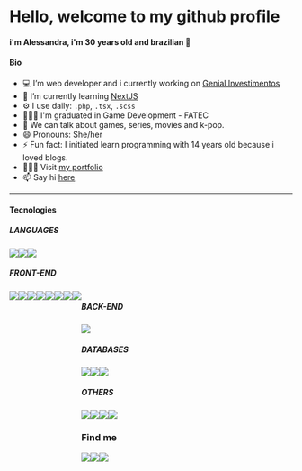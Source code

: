 # Hello, welcome to my github profile
#### i'm Alessandra, i'm 30 years old and brazilian 👋

#### Bio

- 💻 I’m web developer and i currently working on [Genial Investimentos](https://www.genialinvestimentos.com.br)
- 🌱 I’m currently learning [NextJS](https://nextjs.org/)
- ⚙️ I use daily: `.php`, `.tsx`, `.scss`
- 👩🏻‍🎓 I'm graduated in Game Development - FATEC
- 💬 We can talk about games, series, movies and k-pop.
- 😄 Pronouns: She/her
- ⚡ Fun fact: I initiated learn programming with 14 years old because i loved blogs.
- 👩🏻‍💻 Visit [my portfolio](https://alessandra.dev.br)
- 📫 Say hi [here](#find-me)
_________________________________________________

#### **Tecnologies**

##### **LANGUAGES**

<div style="display:flex; flex-wrap: wrap; align-items: flex-start;">
    <img src="https://img.shields.io/badge/-JavaScript-F7DF1E?logo=javascript&logoColor=white">
    <img src="https://img.shields.io/badge/-TypeScript-3178C6?logo=typescript&logoColor=white">
    <img src="https://img.shields.io/badge/-PHP-777bb4?logo=php&logoColor=white">
</div>

##### **FRONT-END**

<div style="display:flex; flex-wrap: wrap; align-items: flex-start;">
    <img src="https://img.shields.io/badge/-Bootstrap-7952B3?logo=bootstrap&logoColor=white">
    <img src="https://img.shields.io/badge/-CSS3-1572B6?logo=css3&logoColor=white">
    <img src="https://img.shields.io/badge/-HTML5-E34F26?logo=html5&logoColor=white">
    <img src="https://img.shields.io/badge/-Gulp-61DAFB?logo=gulp&logoColor=black">
    <img src="https://img.shields.io/badge/-ReactJs-61DAFB?logo=react&logoColor=black">
    <img src="https://img.shields.io/badge/-Next.js-000000?logo=next.js&logoColor=white">
    <img src="https://img.shields.io/badge/-sass-DB7093?logo=sass&logoColor=white">
    <img src="https://img.shields.io/badge/-styled%20components-DB7093?logo=styled-components&logoColor=white">
<div>

##### **BACK-END**
<div style="display:flex; flex-wrap: wrap; align-items: flex-start;">
    <img src="https://img.shields.io/badge/-Node.js-339933?logo=node.js&logoColor=white">
</div>

##### **DATABASES**
<div style="display:flex; flex-wrap: wrap; align-items: flex-start;">
    <img src="https://img.shields.io/badge/-ElasticSearch-005571?logo=elasticsearch&logoColor=white">    
    <img src="https://img.shields.io/badge/-MySQL-4479A1?logo=mysql&logoColor=white">
    <img src="https://img.shields.io/badge/-PostgreSQL-4169E1?logo=postgresql&logoColor=white">
</div>

##### **OTHERS**
<div style="display:flex; flex-wrap: wrap; align-items: flex-start;">
    <img src="https://img.shields.io/badge/-AWS-232F3E?logo=amazonaws&logoColor=white">
    <img src="https://img.shields.io/badge/-AzureDevops-232F3E?logo=azuredevops&logoColor=white">
    <img src="https://img.shields.io/badge/-Docker-2496ED?logo=docker&logoColor=white">
    <img src="https://img.shields.io/badge/-WordPress-4479A1?logo=wordpress&logoColor=white"/>
</div>

### Find me
<div style="display:flex; flex-wrap: wrap; align-items: flex-start;">
    <a href="https://www.behance.net/alessandragiacon" target="_blank"><img src="https://img.shields.io/badge/-Behance-2496ED?logo=behance&logoColor=white"></a>
    <a href="mailto:alessandragiacon@gmail.com"> <img src="https://img.shields.io/badge/-Gmail-EA4335?logo=gmail&logoColor=white"></a>
    <a href="https://br.linkedin.com/in/alessandragiacon" target="_blank"><img src="https://img.shields.io/badge/-Linkedin-4479A1?logo=linkedin&logoColor=white"/></a>
</div>


